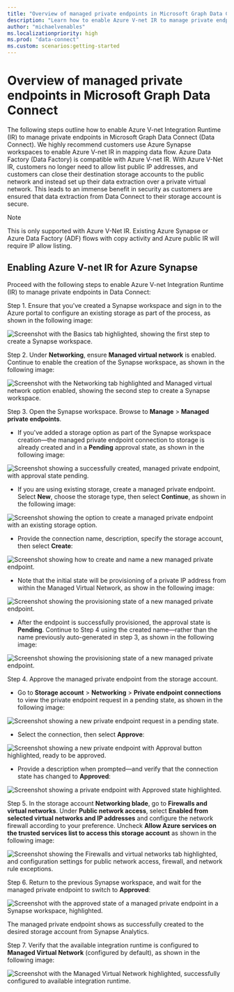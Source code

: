 ```yaml
---
title: "Overview of managed private endpoints in Microsoft Graph Data Connect"
description: "Learn how to enable Azure V-net IR to manage private endpoints in Microsoft Graph Data Connect."
author: "michaelvenables"
ms.localizationpriority: high
ms.prod: "data-connect"
ms.custom: scenarios:getting-started
---
```


# Overview of managed private endpoints in Microsoft Graph Data Connect

The following steps outline how to enable Azure V-net Integration Runtime (IR) to manage private endpoints in Microsoft Graph Data Connect (Data Connect). We highly recommend customers use Azure Synapse workspaces to enable Azure V-net IR in mapping data flow. Azure Data Factory (Data Factory) is compatible with Azure V-net IR. With Azure V-Net IR, customers no longer need to allow list public IP addresses, and customers can close their destination storage accounts to the public network and instead set up their data extraction over a private virtual network. This leads to an immense benefit in security as customers are ensured that data extraction from Data Connect to their storage account is secure.

> [!NOTE]
> This is only supported with Azure V-Net IR. Existing Azure Synapse or Azure Data Factory (ADF) flows with copy activity and Azure public IR will require IP allow listing.

## Enabling Azure V-net IR for Azure Synapse

Proceed with the following steps to enable Azure V-net Integration Runtime (IR) to manage private endpoints in Data Connect:

Step 1. Ensure that you've created a Synapse workspace and sign in to the Azure portal to configure an existing storage as part of the process, as shown in the following image:

![Screenshot with the Basics tab highlighted, showing the first step to create a Synapse workspace.](images/create-synapse-workspace.png)

Step 2. Under **Networking**, ensure **Managed virtual network** is enabled. Continue to enable the creation of the Synapse workspace, as shown in the following image:

![Screenshot with the Networking tab highlighted and Managed virtual network option enabled, showing the second step to create a Synapse workspace.](images/create-synapse-workspace-networking.png)

Step 3. Open the Synapse workspace. Browse to **Manage** > **Managed private endpoints**.

- If you've added a storage option as part of the Synapse workspace creation—the managed private endpoint connection to storage is already created and in a **Pending** approval state, as shown in the following image:

![Screenshot showing a successfully created, managed private endpoint, with approval state pending.](images/managed-private-endpoint-created-pending-approval-state.png)

- If you are using existing storage, create a managed private endpoint. Select **New**, choose the storage type, then select **Continue**, as shown in the following image:

![Screenshot showing the option to create a managed private endpoint with an existing storage option.](images/create-managed-private-endpoint-existing-storage.png)

- Provide the connection name, description, specify the storage account, then select **Create**:

![Screenshot showing how to create and name a new managed private endpoint.](images/create-new-managed-private-endpoint.png)

- Note that the initial state will be provisioning of a private IP address from within the Managed Virtual Network, as show in the following image:

![Screenshot showing the provisioning state of a new managed private endpoint.](images/managed-private-endpoint-provisioning-state.png)

- After the endpoint is successfully provisioned, the approval state is **Pending**. Continue to Step 4 using the created name—rather than the name previously auto-generated in step 3, as shown in the following image:

![Screenshot showing the provisioning state of a new managed private endpoint.](images/managed-private-endpoint-approval-state-pending.png)

Step 4. Approve the managed private endpoint from the storage account.

- Go to **Storage account** > **Networking** > **Private endpoint connections** to view the private endpoint request in a pending state, as shown in the following image:

![Screenshot showing a new private endpoint request in a pending state.](images/private-endpoint-request-pending-state.png)

- Select the connection, then select **Approve**:

![Screenshot showing a new private endpoint with Approval button highlighted, ready to be approved.](images/private-endpoint-connection-approval-step.png)

- Provide a description when prompted—and verify that the connection state has changed to **Approved**:

![Screenshot showing a private endpoint with Approved state highlighted.](images/private-endpoint-connection-approved-status.png)

Step 5. In the storage account **Networking blade**, go to **Firewalls and virtual networks**. Under **Public network access**, select **Enabled from selected virtual networks and IP addresses** and configure the network firewall according to your preference. Uncheck **Allow Azure services on the trusted services list to access this storage account** as shown in the following image:

![Screenshot showing the Firewalls and virtual networks tab highlighted, and configuration settings for public network access, firewall, and network rule exceptions.](images/firewalls-and-virtual-networks-configuration-settings.png)

Step 6. Return to the previous Synapse workspace, and wait for the managed private endpoint to switch to **Approved**:

![Screenshot with the approved state of a managed private endpoint in a Synapse workspace, highlighted.](images/synapse-workspace-private-endpoint-approved-state.png)

The managed private endpoint shows as successfully created to the desired storage account from Synapse Analytics.

Step 7. Verify that the available integration runtime is configured to **Managed Virtual Network** (configured by default), as shown in the following image:

![Screenshot with the Managed Virtual Network highlighted, successfully configured to available integration runtime.](images/integration-runtime-configured-managed-virtual-network.png)
